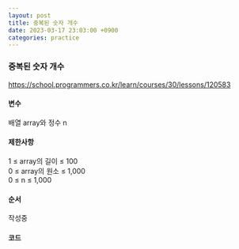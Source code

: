 ```yaml
---
layout: post
title: 중복된 숫자 개수
date: 2023-03-17 23:03:00 +0900
categories: practice
---
```

### 중복된 숫자 개수    
https://school.programmers.co.kr/learn/courses/30/lessons/120583    
    
#### 변수    
배열 array와 정수 n    
    
#### 제한사항    
1 ≤ array의 길이 ≤ 100    
0 ≤ array의 원소 ≤ 1,000    
0 ≤ n ≤ 1,000    
    
#### 순서    
작성중    
    
#### 코드    
```JavaScript
```
